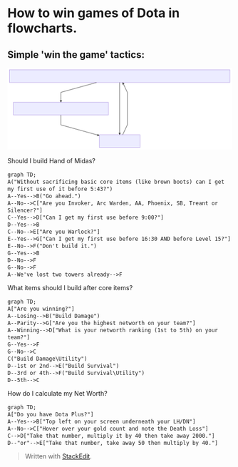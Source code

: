 # How to win games of Dota in flowcharts.

## Simple 'win the game' tactics:
![Graph 1](/images/mermaid-diagram-20180530151138.svg) 

Should I build Hand of Midas?
```mermaid
graph TD;
A("Without sacrificing basic core items (like brown boots) can I get my first use of it before 5:43?")
A--Yes-->B("Go ahead.")
A--No-->C["Are you Invoker, Arc Warden, AA, Phoenix, SB, Treant or Silencer?"]
C--Yes-->D["Can I get my first use before 9:00?"]
D--Yes-->B
C--No-->E["Are you Warlock?"]
E--Yes-->G["Can I get my first use before 16:30 AND before Level 15?"]
E--No-->F("Don't build it.")
G--Yes-->B
D--No-->F
G--No-->F
A--We've lost two towers already-->F
```

What items should I build after core items?
```mermaid
graph TD;
A["Are you winning?"]
A--Losing-->B("Build Damage")
A--Parity-->G["Are you the highest networth on your team?"]
A--Winning-->D["What is your networth ranking (1st to 5th) on your team?"]
G--Yes-->F
G--No-->C
C("Build Damage\Utility")
D--1st or 2nd-->E("Build Survival")
D--3rd or 4th-->F("Build Survival\Utility")
D--5th-->C
```

How do I calculate my Net Worth?
```mermaid
graph TD;
A["Do you have Dota Plus?"]
A--Yes-->B["Top left on your screen underneath your LH/DN"]
A--No-->C["Hover over your gold count and note the Death Loss"]
C-->D["Take that number, multiply it by 40 then take away 2000."]
D--"or"-->E["Take that number, take away 50 then multiply by 40."]
```
> Written with [StackEdit](https://stackedit.io/).
